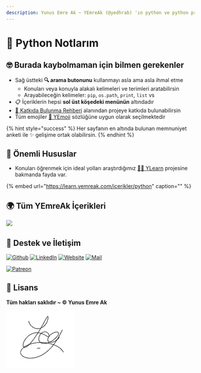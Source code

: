 ```yaml
---
description: Yunus Emre Ak ~ YEmreAk (@yedhrab) 'ın python ve python programlama notları
---
```


# 🐍 Python Notlarım

## 🤓 Burada kaybolmaman için bilmen gerekenler

* Sağ üstteki **🔍 arama butonunu** kullanmayı asla ama asla ihmal etme
  * Konuları veya konuyla alakalı kelimeleri ve terimleri aratabilirsin
  * Arayabileceğin kelimeler: `pip`, `os.path`, `print`, `list` vs
* 📋 İçeriklerin hepsi **sol üst köşedeki menünün** altındadır
* [💖 Katkıda Bulunma Rehberi](https://wiki.yemreak.com/changelog) alanından projeye katkıda bulunabilirsin
* Tüm emojiler [🚀 YEmoji](https://learn.yemreak.com/yonetim/yemoji) sözlüğüne uygun olarak seçilmektedir

{% hint style="success" %}
Her sayfanın en altında bulunan memnuniyet anketi ile ✨ gelişime ortak olabilirsin.
{% endhint %}

## 📢 Önemli Hususlar

* Konuları öğrenmek için ideal yolları araştırdığımız [👨‍🏫 YLearn](https://learn.yemreak.com/) projesine bakmanda fayda var.

{% embed url="https://learn.yemreak.com/icerikler/python" caption="" %}

## 🌍 Tüm YEmreAk İçerikleri

![](https://eoypsq.db.files.1drv.com/y4mm8ftaBWWjoRrGYzVqwobPGHiosPbYS5dalG45aj3hoN58961nureJYKmsqDh_1pOrBCUlQ7Uf4ebjAbLNpl5ZSmDSVhLP81sNZzU8IVuE9BGEfSNURyl0qka5ZKObnwMFFPAZRA4Xxu4-YGDbQowm4FjZGwWfpgy9IRY52sCvzxaifYKketDQXNFIwzdQ_0f47Iz_i5mj2B6boh81pUSuQ?width=1723&height=1541&cropmode=none)

## 💖 Destek ve İletişim

​[​![Github](https://rqbg1a.db.files.1drv.com/y4mtjf-dvg5MBjSakW4GBYzFtOVt_uu69W-izMeGkIwId9unXkIgnzUZME2HdGvzLPNu6NcxS0pYnfTJ17KSfnnYyst9S-Z-zHquB1qwOaPwdsL1CzCgNkniXP2aR4pYnnRkDhwhbi-1DsUkAyLgtjINpG6OgXypUvPnUAYLmY0p6aB2qEbddRlAQtxKmPOg9JiP4-29NPzR5-XUbOXHLXbSw?width=32&height=32&cropmode=none)​](https://github.com/yedhrab) [​![LinkedIn](https://4pmugq.db.files.1drv.com/y4mxwwbgBJNWw7PZk6zf_W0fTZmPx_yQ3pIOwp9SBxCGTa5mVx3vlQFBkfI44DGQfkjMXlS9StguN4vRjmg2l0VssSFbmCcbDfSnJ-LA18YWyLf3eky6jku76rwWCyAdbM7nK0GYAotwG2F-nnVSSwsJ9XrruYjXtIMtt34AHRLpHYgJQJ2odopiPgSRS9FuT6QiDriyCqWdWTN8t2MUyzxtQ?width=32&height=32&cropmode=none)​](https://www.linkedin.com/in/yemreak/) [​![Website](https://6jdtrg.db.files.1drv.com/y4mIQrsbTp0wg3KskRFeRnWl4FVMIUKyQ7-Ir2Ys03bsQGCNCA0N3OV1j3D7MmxeyDoTjlKr4rYbE82psTy4EQJpd1pQk_Cw9iYv0ByfJ58PrBooFtWHBvCguaRzQ6iRTW9X27i5kdRMDEOSMdBsquoGXQ_pNLvZaSaDN93YquHdbyGym-LZ4uh2e1TsFjQB-3gZwF7-r3ab6EHfLvIGaGUiw?width=32&height=32&cropmode=none)​](https://yemreak.com/) [​![Mail](https://eoy4mq.db.files.1drv.com/y4mLq1CXSnQWlL9ehy20o6B7WFgPv1BTCaWPThKk1Mf_fISbvvSySm86X-ejGGHX4UMREqEOMnf_vQDuWF-WG1J2Aq17ZO5Xi96g33zETxhkTslKn_bqyMy1AYr_PkX38PyO2En4gXINdVq5OG5HvqnRJijmgB4gLGPOuttdrxv1E5gsyO_YCU0VdGjRS_nqjMfVOlU6K0UZheOvFGIdzhzKA?width=32&height=32&cropmode=none)​](mailto:yemreak.com@gmail.com?subject=YPython%20%7C%20GitHub)​

​[​![Patreon](https://hawu6q.db.files.1drv.com/y4mqTBSbls4HJODhcLPdP-b-DPZOMSCX8w44ocstJAcYF31ppmvv047e8blXXRo-H9po-hwBQDMJlQ4sbxFLVpQhc7hErnn4jcHikn0MRkEO1puS7WPlPF__QejE8hvyzLMlovfU2ms1V8ilZhXpWohWz-dzY9UesRXaJKiDRAi3qhc4IcowJmHzyeUgk6Jbi5WQ0ePs4GGRnWSNMOq0TeRFA?width=136&height=32&cropmode=none)](https://www.patreon.com/yemreak/)

## 🔏 Lisans

**Tüm hakları saklıdır ~ ©️ Yunus Emre Ak**

![YEmreAk](.gitbook/assets/ysigniture-trans.png)

